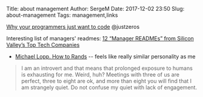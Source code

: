 Title: about management
Author: SergeM
Date: 2017-12-02 23:50
Slug: about-management
Tags: management,links



[Why your programmers just want to code](https://medium.com/maker-to-manager/why-your-programmers-just-want-to-code-36da9973388e) @justzeros

Interesting list of managers' readmes: [12 “Manager READMEs” from Silicon Valley’s Top Tech Companies](https://hackernoon.com/12-manager-readmes-from-silicon-valleys-top-tech-companies-26588a660afe)
* [Michael Lopp. How to Rands](http://randsinrepose.com/archives/how-to-rands/)  -- feels like really similar personality as me
> I am an introvert and that means that prolonged exposure to humans is exhausting for me. Weird, huh? Meetings with three of us are perfect, three to eight are ok, and more than eight you will find that I am strangely quiet. Do not confuse my quiet with lack of engagement.



